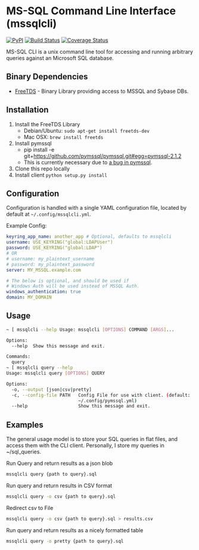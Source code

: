 # MS-SQL Command Line Interface (mssqlcli)

[![PyPI](https://img.shields.io/pypi/v/mssqlcli.svg)](https://pypi.python.org/pypi/mssqlcli)
[![Build Status](https://img.shields.io/travis/rtrox/mssqlcli/master.svg)](https://travis-ci.org/rtrox/mssqlcli)
[![Coverage Status](https://img.shields.io/coveralls/rtrox/mssqlcli/master.svg)](https://coveralls.io/github/rtrox/mssqlcli?branch=master)

MS-SQL CLI is a unix command line tool for accessing and running arbitrary
queries against an Microsoft SQL database.


## Binary Dependencies

- [FreeTDS][1] - Binary Library providing access to MSSQL and Sybase DBs.



## Installation
1. Install the FreeTDS Library
    - Debian/Ubuntu: `sudo apt-get install freetds-dev`
    - Mac OSX: `brew install freetds`
2. Install pymssql
    - pip install -e git+https://github.com/pymssql/pymssql.git#egg=pymssql-2.1.2
    - This is currently necessary due to [a bug in pymssql][4].
3. Clone this repo locally
4. Install client `python setup.py install`



## Configuration

Configuration is handled with a single YAML configuration file, located by
default at `~/.config/mssqlcli.yml`.

Example Config:
```yaml
keyring_app_name: another_app # Optional, defaults to mssqlcli
username: USE_KEYRING("global:LDAPUser")
password: USE_KEYRING("global:LDAP")
# OR
# username: my_plaintext_username
# password: my_plaintext_password
server: MY_MSSQL.example.com

# The below is optional, and should be used if
# Windows Auth will be used instead of MSSQL Auth.
windows_authentication: true
domain: MY_DOMAIN
```


## Usage

```bash
~ [ mssqlcli --help Usage: mssqlcli [OPTIONS] COMMAND [ARGS]...

Options:
  --help  Show this message and exit.

Commands:
  query
~ [ mssqlcli query --help
Usage: mssqlcli query [OPTIONS] QUERY

Options:
  -o, --output [json|csv|pretty]
  -c, --config-file PATH   Config File for use with client. (default:
                           ~/.config/pymssql.yml)
  --help                   Show this message and exit.
```


## Examples
The general usage model is to store your SQL queries in flat files, and
access them with the CLI client. Personally, I store my queries in
~/sql_queries.


Run Query and return results as a json blob

```bash
mssqlcli query {path to query}.sql
```

Run query and return results in CSV format
```bash
mssqlcli query -o csv {path to query}.sql
```

Redirect csv to File
```bash
mssqlcli query -o csv {path to query}.sql > results.csv
```

Run query and return results as a nicely formatted table
```bash
mssqlcli query -o pretty {path to query}.sql
```

[1]: http://www.freetds.org/
[2]: http://pymssql.org/en/stable/
[3]: http://click.pocoo.org/5/
[4]: https://github.com/pymssql/pymssql/issues/432
